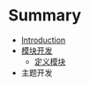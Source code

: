 # Summary

* [Introduction](README.md)
* [模块开发](mo-kuai.md)
  * [定义模块](mo-kuai/ding-yi-mo-kuai.md)
* 主题开发

